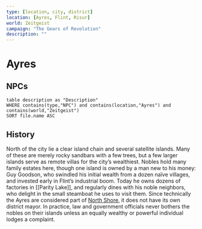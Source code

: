 ```yaml
---
type: [location, city, district]
location: [Ayres, Flint, Risur]
world: Zeitgeist
campaign: "The Gears of Revolution"
description: ""
---
```

# Ayres
## NPCs
```dataview
table description as "Description"
WHERE contains(type,"NPC") and contains(location,"Ayres") and contains(world,"Zeitgeist") 
SORT file.name ASC
```

## History
North of the city lie a clear island chain and several satellite islands. Many of these are merely rocky sandbars with a few trees, but a few larger islands serve as remote villas for the city’s wealthiest. Nobles hold many family estates here, though one island is owned by a man new to his money: Guy Goodson, who swindled his initial wealth from a dozen naïve villages, and invested early in Flint’s industrial boom. Today he owns dozens of factories in [[Parity Lake]], and regularly dines with his noble neighbors, who delight in the small steamboat he uses to visit them. Since technically the Ayres are considered part of [North Shore](https://zeitgeist-age-of-enlightenment.tiddlyhost.com/#North%20Shore), it does not have its own district mayor. In practice, law and government officials never bothers the nobles on their islands unless an equally wealthy or powerful individual lodges a complaint.